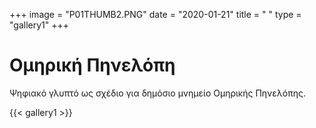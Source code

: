 +++
image = "P01THUMB2.PNG"
date = "2020-01-21"
title = " "
type = "gallery1"
+++

# Οµηρική Πηνελόπη
Ψηφιακό γλυπτό ως σχέδιο για δηµόσιο µνηµείο Οµηρικής Πηνελόπης.

<!-- {{< vimeo 685374412 >}} -->
{{< gallery1 >}}   
#



<!-- The [Grand Canyon](https://en.wikipedia.org/w/index.php?title=Grand_Canyon&oldid=952699432)  -->

